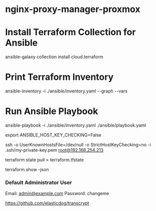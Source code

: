 # nginx-proxy-manager-proxmox

# Install Terraform Collection for Ansible
ansible-galaxy collection install cloud.terraform

# Print Terraform Inventory
ansible-inventory -i ./ansible/inventory.yaml --graph --vars

# Run Ansible Playbook
ansible-playbook -i ./ansible/inventory.yaml ./ansible/playbook.yaml

export ANSIBLE_HOST_KEY_CHECKING=False

ssh -o UserKnownHostsFile=/dev/null -o StrictHostKeyChecking=no -i .ssh/my-private-key.pem root@192.168.254.213

terraform state pull > terraform.tfstate

terraform show -json

### Default Administrator User
Email:    admin@example.com
Password: changeme

https://github.com/elasticdog/transcrypt
